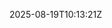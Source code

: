 <?xml version="1.0" encoding="UTF-8"?>
<last-modified xml:id="README.md" seconds_since_epoch="1755598401">2025-08-19T10:13:21Z</last-modified>
